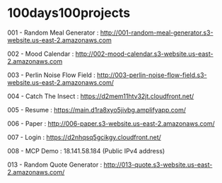 # 100days100projects

001 - Random Meal Generator : http://001-random-meal-generator.s3-website.us-east-2.amazonaws.com

002 - Mood Calendar : http://002-mood-calendar.s3-website.us-east-2.amazonaws.com

003 - Perlin Noise Flow Field : http://003-perlin-noise-flow-field.s3-website.us-east-2.amazonaws.com/

004 - Catch The Insect : https://d2mem11htv32jt.cloudfront.net/

005 - Resume : https://main.d1ra8xyo5jivbg.amplifyapp.com/

006 - Paper : http://006-paper.s3-website.us-east-2.amazonaws.com/

007 - Login : https://d2nhqsq5gcikgy.cloudfront.net/

008 - MCP Demo : 18.141.58.184 (Public IPv4 address)

013 - Random Quote Generator : http://013-quote.s3-website.us-east-2.amazonaws.com/